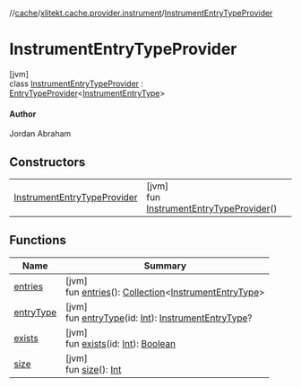 //[cache](../../../index.md)/[xlitekt.cache.provider.instrument](../index.md)/[InstrumentEntryTypeProvider](index.md)

# InstrumentEntryTypeProvider

[jvm]\
class [InstrumentEntryTypeProvider](index.md) : [EntryTypeProvider](../../xlitekt.cache.provider/-entry-type-provider/index.md)&lt;[InstrumentEntryType](../-instrument-entry-type/index.md)&gt; 

#### Author

Jordan Abraham

## Constructors

| | |
|---|---|
| [InstrumentEntryTypeProvider](-instrument-entry-type-provider.md) | [jvm]<br>fun [InstrumentEntryTypeProvider](-instrument-entry-type-provider.md)() |

## Functions

| Name | Summary |
|---|---|
| [entries](../../xlitekt.cache.provider/-entry-type-provider/entries.md) | [jvm]<br>fun [entries](../../xlitekt.cache.provider/-entry-type-provider/entries.md)(): [Collection](https://kotlinlang.org/api/latest/jvm/stdlib/kotlin.collections/-collection/index.html)&lt;[InstrumentEntryType](../-instrument-entry-type/index.md)&gt; |
| [entryType](../../xlitekt.cache.provider/-entry-type-provider/entry-type.md) | [jvm]<br>fun [entryType](../../xlitekt.cache.provider/-entry-type-provider/entry-type.md)(id: [Int](https://kotlinlang.org/api/latest/jvm/stdlib/kotlin/-int/index.html)): [InstrumentEntryType](../-instrument-entry-type/index.md)? |
| [exists](../../xlitekt.cache.provider/-entry-type-provider/exists.md) | [jvm]<br>fun [exists](../../xlitekt.cache.provider/-entry-type-provider/exists.md)(id: [Int](https://kotlinlang.org/api/latest/jvm/stdlib/kotlin/-int/index.html)): [Boolean](https://kotlinlang.org/api/latest/jvm/stdlib/kotlin/-boolean/index.html) |
| [size](../../xlitekt.cache.provider/-entry-type-provider/size.md) | [jvm]<br>fun [size](../../xlitekt.cache.provider/-entry-type-provider/size.md)(): [Int](https://kotlinlang.org/api/latest/jvm/stdlib/kotlin/-int/index.html) |
